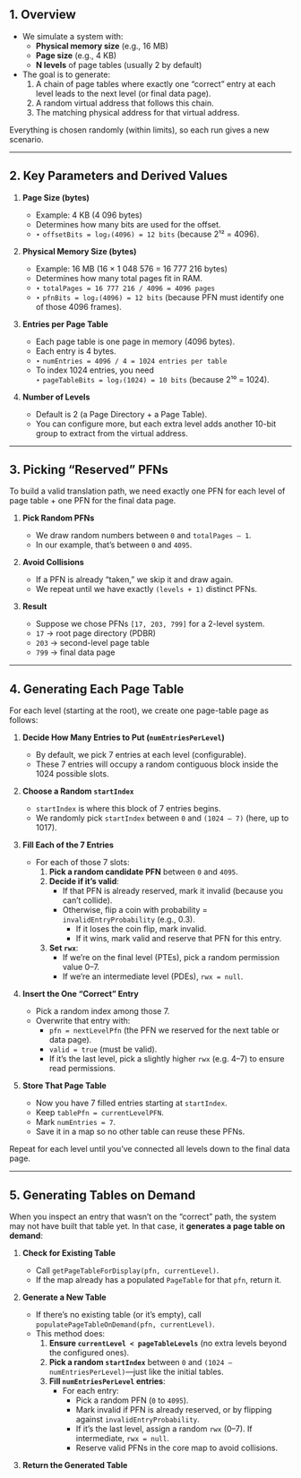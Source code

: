 ## 1. Overview

- We simulate a system with:
  - **Physical memory size** (e.g., 16 MB)
  - **Page size** (e.g., 4 KB)
  - **N levels** of page tables (usually 2 by default)
- The goal is to generate:
  1. A chain of page tables where exactly one “correct” entry at each level leads to the next level (or final data page).
  2. A random virtual address that follows this chain.
  3. The matching physical address for that virtual address.

Everything is chosen randomly (within limits), so each run gives a new scenario.

---

## 2. Key Parameters and Derived Values

1. **Page Size (bytes)**

   - Example: 4 KB (4 096 bytes)
   - Determines how many bits are used for the offset.
   - ‣ `offsetBits = log₂(4096) = 12 bits` (because 2¹² = 4096).

2. **Physical Memory Size (bytes)**

   - Example: 16 MB (16 × 1 048 576 = 16 777 216 bytes)
   - Determines how many total pages fit in RAM.
   - ‣ `totalPages = 16 777 216 / 4096 = 4096 pages`
   - ‣ `pfnBits = log₂(4096) = 12 bits` (because PFN must identify one of those 4096 frames).

3. **Entries per Page Table**

   - Each page table is one page in memory (4096 bytes).
   - Each entry is 4 bytes.
   - ‣ `numEntries = 4096 / 4 = 1024 entries per table`
   - To index 1024 entries, you need  
     ‣ `pageTableBits = log₂(1024) = 10 bits` (because 2¹⁰ = 1024).

4. **Number of Levels**
   - Default is 2 (a Page Directory + a Page Table).
   - You can configure more, but each extra level adds another 10-bit group to extract from the virtual address.

---

## 3. Picking “Reserved” PFNs

To build a valid translation path, we need exactly one PFN for each level of page table + one PFN for the final data page.

1. **Pick Random PFNs**

   - We draw random numbers between `0` and `totalPages – 1`.
   - In our example, that’s between `0` and `4095`.

2. **Avoid Collisions**

   - If a PFN is already “taken,” we skip it and draw again.
   - We repeat until we have exactly `(levels + 1)` distinct PFNs.

3. **Result**
   - Suppose we chose PFNs `[17, 203, 799]` for a 2-level system.
   - `17` → root page directory (PDBR)
   - `203` → second-level page table
   - `799` → final data page

---

## 4. Generating Each Page Table

For each level (starting at the root), we create one page-table page as follows:

1. **Decide How Many Entries to Put (`numEntriesPerLevel`)**

   - By default, we pick 7 entries at each level (configurable).
   - These 7 entries will occupy a random contiguous block inside the 1024 possible slots.

2. **Choose a Random `startIndex`**

   - `startIndex` is where this block of 7 entries begins.
   - We randomly pick `startIndex` between `0` and `(1024 – 7)` (here, up to 1017).

3. **Fill Each of the 7 Entries**

   - For each of those 7 slots:
     1. **Pick a random candidate PFN** between `0` and `4095`.
     2. **Decide if it’s valid**:
        - If that PFN is already reserved, mark it invalid (because you can’t collide).
        - Otherwise, flip a coin with probability = `invalidEntryProbability` (e.g., 0.3).
          - If it loses the coin flip, mark invalid.
          - If it wins, mark valid and reserve that PFN for this entry.
     3. **Set `rwx`**:
        - If we’re on the final level (PTEs), pick a random permission value 0–7.
        - If we’re an intermediate level (PDEs), `rwx = null`.

4. **Insert the One “Correct” Entry**

   - Pick a random index among those 7.
   - Overwrite that entry with:
     - `pfn = nextLevelPfn` (the PFN we reserved for the next table or data page).
     - `valid = true` (must be valid).
     - If it’s the last level, pick a slightly higher `rwx` (e.g. 4–7) to ensure read permissions.

5. **Store That Page Table**
   - Now you have 7 filled entries starting at `startIndex`.
   - Keep `tablePfn = currentLevelPFN`.
   - Mark `numEntries = 7`.
   - Save it in a map so no other table can reuse these PFNs.

Repeat for each level until you’ve connected all levels down to the final data page.

---

## 5. Generating Tables on Demand

When you inspect an entry that wasn’t on the “correct” path, the system may not have built that table yet. In that case, it **generates a page table on demand**:

1. **Check for Existing Table**

   - Call `getPageTableForDisplay(pfn, currentLevel)`.
   - If the map already has a populated `PageTable` for that `pfn`, return it.

2. **Generate a New Table**

   - If there’s no existing table (or it’s empty), call `populatePageTableOnDemand(pfn, currentLevel)`.
   - This method does:
     1. **Ensure `currentLevel < pageTableLevels`** (no extra levels beyond the configured ones).
     2. **Pick a random `startIndex`** between `0` and `(1024 – numEntriesPerLevel)`—just like the initial tables.
     3. **Fill `numEntriesPerLevel` entries**:
        - For each entry:
          - Pick a random PFN (`0` to `4095`).
          - Mark invalid if PFN is already reserved, or by flipping against `invalidEntryProbability`.
          - If it’s the last level, assign a random `rwx` (0–7). If intermediate, `rwx = null`.
          - Reserve valid PFNs in the core map to avoid collisions.

3. **Return the Generated Table**
